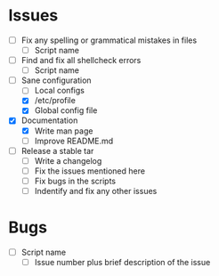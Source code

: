 # Issues 
- [ ] Fix any spelling or grammatical mistakes in files
	- [ ] Script name
- [ ] Find and fix all shellcheck errors
	- [ ] Script name
- [ ] Sane configuration
	- [ ] Local configs 
	- [x] /etc/profile 
	- [X] Global config file
- [x] Documentation 
	- [x] Write man page
	- [ ] Improve README.md
- [ ] Release a stable tar
	- [ ] Write a changelog
	- [ ] Fix the issues mentioned here
	- [ ] Fix bugs in the scripts
	- [ ] Indentify and fix any other issues
# Bugs
- [ ] Script name
	- [ ] Issue number plus brief description of the issue
